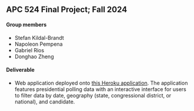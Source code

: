 ## APC 524 Final Project; Fall 2024

#### Group members
- Stefan Kildal-Brandt
- Napoleon Pempena
- Gabriel Rios
- Donghao Zheng

#### Deliverable
- Web application deployed onto [this Heroku application](https://apc524-final-gr7610-63ea39867c49.herokuapp.com/). The application features presidential polling data with an interactive interface for users to filter data by date, geography (state, congressional district, or national), and candidate.
